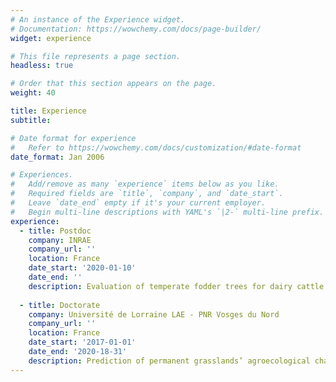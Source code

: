 ```yaml
---
# An instance of the Experience widget.
# Documentation: https://wowchemy.com/docs/page-builder/
widget: experience

# This file represents a page section.
headless: true

# Order that this section appears on the page.
weight: 40

title: Experience
subtitle:

# Date format for experience
#   Refer to https://wowchemy.com/docs/customization/#date-format
date_format: Jan 2006

# Experiences.
#   Add/remove as many `experience` items below as you like.
#   Required fields are `title`, `company`, and `date_start`.
#   Leave `date_end` empty if it's your current employer.
#   Begin multi-line descriptions with YAML's `|2-` multi-line prefix.
experience:
  - title: Postdoc
    company: INRAE
    company_url: ''
    location: France
    date_start: '2020-01-10'
    date_end: ''
    description: Evaluation of temperate fodder trees for dairy cattle production
        
  - title: Doctorate
    company: Université de Lorraine LAE - PNR Vosges du Nord 
    company_url: ''
    location: France
    date_start: '2017-01-01'
    date_end: '2020-18-31'
    description: Prediction of permanent grasslands’ agroecological characteristics and compromises: focus on the Vosges Mountains
---
```

